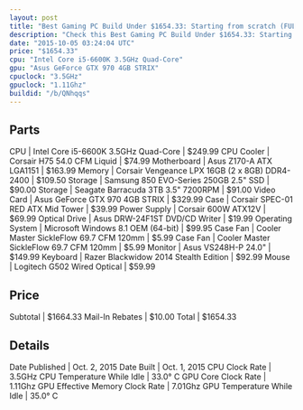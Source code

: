 ```yaml
---
layout: post
title: "Best Gaming PC Build Under $1654.33: Starting from scratch (FULL PC) Actual &quot;OUT-THE-DOOR&quot; price"
description: "Check this Best Gaming PC Build Under $1654.33: Starting from scratch (FULL PC) Actual &quot;OUT-THE-DOOR&quot; price. CPU: Intel Core i5-6600K 3.5GHz Quad-Core, CPU Coole"
date: "2015-10-05 03:24:04 UTC"
price: "$1654.33"
cpu: "Intel Core i5-6600K 3.5GHz Quad-Core"
gpu: "Asus GeForce GTX 970 4GB STRIX"
cpuclock: "3.5GHz"
gpuclock: "1.11Ghz"
buildid: "/b/QNhqqs"
---
```


## Parts

CPU | Intel Core i5-6600K 3.5GHz Quad-Core | $249.99
CPU Cooler | Corsair H75 54.0 CFM Liquid | $74.99
Motherboard | Asus Z170-A ATX LGA1151 | $163.99
Memory | Corsair Vengeance LPX 16GB (2 x 8GB) DDR4-2400 | $109.50
Storage | Samsung 850 EVO-Series 250GB 2.5" SSD | $90.00
Storage | Seagate Barracuda 3TB 3.5" 7200RPM | $91.00
Video Card | Asus GeForce GTX 970 4GB STRIX | $329.99
Case | Corsair SPEC-01 RED ATX Mid Tower | $39.99
Power Supply | Corsair 600W ATX12V | $69.99
Optical Drive | Asus DRW-24F1ST DVD/CD Writer | $19.99
Operating System | Microsoft Windows 8.1 OEM (64-bit) | $99.95
Case Fan | Cooler Master SickleFlow 69.7 CFM 120mm | $5.99
Case Fan | Cooler Master SickleFlow 69.7 CFM 120mm | $5.99
Monitor | Asus VS248H-P 24.0" | $149.99
Keyboard | Razer Blackwidow 2014 Stealth Edition | $92.99
Mouse | Logitech G502 Wired Optical | $59.99

## Price

Subtotal | $1664.33
Mail-In Rebates | $10.00
Total | $1654.33

## Details

Date Published | Oct. 2, 2015
Date Built | Oct. 1, 2015
CPU Clock Rate | 3.5GHz
CPU Temperature While Idle | 33.0° C
GPU Core Clock Rate | 1.11Ghz
GPU Effective Memory Clock Rate | 7.01Ghz
GPU Temperature While Idle | 35.0° C
